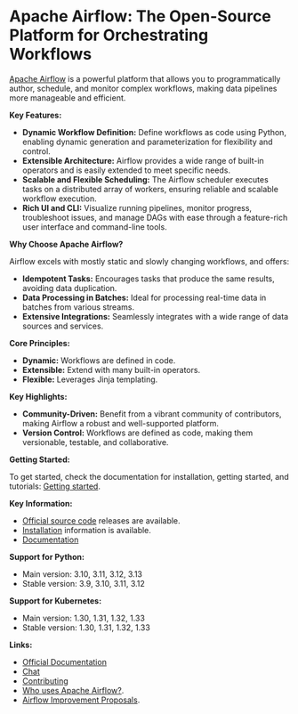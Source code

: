 # Apache Airflow: The Open-Source Platform for Orchestrating Workflows

[Apache Airflow](https://github.com/apache/airflow) is a powerful platform that allows you to programmatically author, schedule, and monitor complex workflows, making data pipelines more manageable and efficient.

**Key Features:**

*   **Dynamic Workflow Definition:** Define workflows as code using Python, enabling dynamic generation and parameterization for flexibility and control.
*   **Extensible Architecture:**  Airflow provides a wide range of built-in operators and is easily extended to meet specific needs.
*   **Scalable and Flexible Scheduling:** The Airflow scheduler executes tasks on a distributed array of workers, ensuring reliable and scalable workflow execution.
*   **Rich UI and CLI:** Visualize running pipelines, monitor progress, troubleshoot issues, and manage DAGs with ease through a feature-rich user interface and command-line tools.

**Why Choose Apache Airflow?**

Airflow excels with mostly static and slowly changing workflows, and offers:

*   **Idempotent Tasks:** Encourages tasks that produce the same results, avoiding data duplication.
*   **Data Processing in Batches:**  Ideal for processing real-time data in batches from various streams.
*   **Extensive Integrations:** Seamlessly integrates with a wide range of data sources and services.

**Core Principles:**

*   **Dynamic:** Workflows are defined in code.
*   **Extensible:** Extend with many built-in operators.
*   **Flexible:** Leverages Jinja templating.

**Key Highlights:**

*   **Community-Driven:** Benefit from a vibrant community of contributors, making Airflow a robust and well-supported platform.
*   **Version Control:**  Workflows are defined as code, making them versionable, testable, and collaborative.

**Getting Started:**

To get started, check the documentation for installation, getting started, and tutorials: [Getting started](https://airflow.apache.org/docs/apache-airflow/stable/start.html).

**Key Information:**

*   [Official source code](https://downloads.apache.org/airflow) releases are available.
*   [Installation](INSTALLING.md) information is available.
*   [Documentation](https://airflow.apache.org/docs/apache-airflow/stable/)

**Support for Python:**
*   Main version: 3.10, 3.11, 3.12, 3.13
*   Stable version: 3.9, 3.10, 3.11, 3.12

**Support for Kubernetes:**
*   Main version: 1.30, 1.31, 1.32, 1.33
*   Stable version: 1.30, 1.31, 1.32, 1.33

**Links:**

*   [Official Documentation](https://airflow.apache.org/docs/apache-airflow/stable/)
*   [Chat](https://s.apache.org/airflow-slack)
*   [Contributing](https://github.com/apache/airflow/blob/main/contributing-docs/README.rst)
*   [Who uses Apache Airflow?](https://github.com/apache/airflow/blob/main/INTHEWILD.md).
*   [Airflow Improvement Proposals](https://cwiki.apache.org/confluence/display/AIRFLOW/Airflow+Improvement+Proposals).